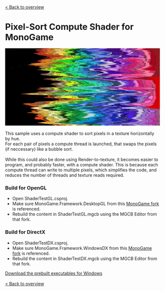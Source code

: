 [< Back to overview](https://github.com/cpt-max/MonoGame-Shader-Samples/tree/overview)

# Pixel-Sort Compute Shader for MonoGame

![Screenshots](https://github.com/cpt-max/MonoGame-Shader-Samples/blob/overview/Screenshots/PixelSort.jpg?raw=true)

This sample uses a compute shader to sort pixels in a texture horizontally by hue.<br>
For each pair of pixels a compute thread is launched, that swaps the pixels (if neccessary) like a bubble sort.<br><br>
While this could also be done using Render-to-texture, it becomes easier to program, and probably faster, with a compute shader. This is because each compute thread can write to multiple pixels, which simplifies the code, and reduces the number of threads and texture reads required.  

### Build for OpenGL
- Open ShaderTestGL.csproj.
- Make sure MonoGame.Framework.DesktopGL from this [MonoGame fork](https://github.com/MonoGame/MonoGame/pull/7533) is referenced.
- Rebuild the content in ShaderTestGL.mgcb using the MGCB Editor from that fork.

### Build for DirectX
- Open ShaderTestDX.csproj.
- Make sure MonoGame.Framework.WindowsDX from this [MonoGame fork](https://github.com/MonoGame/MonoGame/pull/7533) is referenced. 
- Rebuild the content in ShaderTestDX.mgcb using the MGCB Editor from that fork. 


[Download the prebuilt executables for Windows](https://www.dropbox.com/s/c5h81mtgw5pnctu/Monogame%20Shader%20Samples.zip?dl=1)
<br><br>
[< Back to overview](https://github.com/cpt-max/MonoGame-Shader-Samples/tree/overview)








